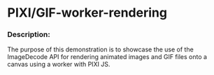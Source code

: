 # PIXI/GIF-worker-rendering

### Description:
The purpose of this demonstration is to showcase the use of the ImageDecode API for rendering animated images and GIF files onto a canvas using a worker with PIXI JS.

